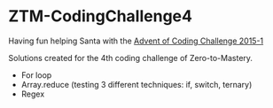 # ZTM-CodingChallenge4
Having fun helping Santa with the [Advent of Coding Challenge 2015-1](https://adventofcode.com/2015/day/1)

Solutions created for the 4th coding challenge of Zero-to-Mastery.

  * For loop
  * Array.reduce (testing 3 different techniques: if, switch, ternary)
  * Regex